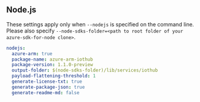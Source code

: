 ## Node.js

These settings apply only when `--nodejs` is specified on the command line.
Please also specify `--node-sdks-folder=<path to root folder of your azure-sdk-for-node clone>`.

``` yaml $(nodejs)
nodejs:
  azure-arm: true
  package-name: azure-arm-iothub
  package-version: 1.1.0-preview
  output-folder: $(node-sdks-folder)/lib/services/iothub
  payload-flattening-threshold: 1
  generate-license-txt: true
  generate-package-json: true
  generate-readme-md: false
```
